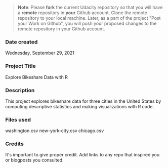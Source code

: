 >**Note**: Please **fork** the current Udacity repository so that you will have a **remote** repository in **your** Github account. Clone the remote repository to your local machine. Later, as a part of the project "Post your Work on Github", you will push your proposed changes to the remote repository in your Github account.

### Date created
Wednesday, September 29, 2021

### Project Title
Explore Bikeshare Data with R

### Description
This project explores bikeshare data for three cities in the United States by computing descriptive statistics and making visualizations with R code.

### Files used
washington.csv
new-york-city.csv
chicago.csv

### Credits
It's important to give proper credit. Add links to any repo that inspired you or blogposts you consulted.
